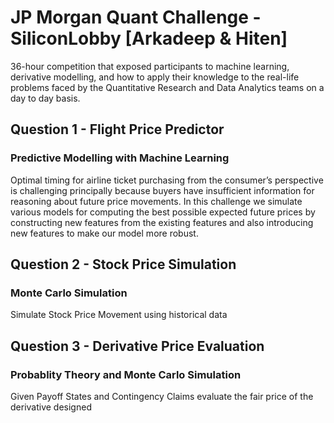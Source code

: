 # JP Morgan Quant Challenge - SiliconLobby [Arkadeep & Hiten]
36-hour competition that exposed participants to machine learning, derivative modelling, and how to apply their knowledge to the real-life problems faced by the Quantitative Research and Data Analytics teams on a day to day basis.
## Question 1 -  Flight Price Predictor
### Predictive Modelling with Machine Learning
Optimal timing for airline ticket purchasing from the consumer’s perspective is challenging principally because buyers have insufficient information for reasoning about future price movements. In this challenge we simulate various models for computing the best possible expected future prices by constructing new features from the existing features and also introducing new features to make our model more robust.

## Question 2 - Stock Price Simulation
### Monte Carlo Simulation
Simulate Stock Price Movement using historical data

## Question 3 - Derivative Price Evaluation
### Probablity Theory and Monte Carlo Simulation
Given Payoff States and Contingency Claims evaluate the fair price of the derivative designed
